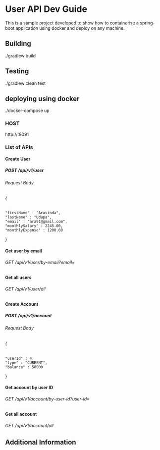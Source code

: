 # User API Dev Guide
This is a sample project developed to show how to containerise a spring-boot application using docker and deploy on any machine.

## Building
./gradlew build

## Testing
./gradlew clean test


## deploying using docker
./docker-compose up

### HOST
http://<host>:9091
### List of APIs
#### Create User
#####  POST /api/v1/user
###### Request Body
###### {
	"firstName" : "Aravinda",
	"lastName" : "Udupa",
	"email" : "ara91@gmail.com",
	"monthlySalary" : 2245.00,
	"monthlyExpense" : 1200.00
}
#### Get user by email
###### GET /api/v1/user/by-email?email=<email>
#### Get all users
###### GET /api/v1/user/all

#### Create Account
#####  POST /api/v1/account
###### Request Body
###### {
	"userId" : 4,
	"type" : "CURRENT",
	"balance" : 50000
}
#### Get account by user ID
###### GET /api/v1/account/by-user-id?user-id=<userID>
#### Get all account
###### GET /api/v1/account/all

## Additional Information
